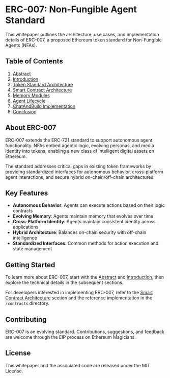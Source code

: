# ERC-007: Non-Fungible Agent Standard

This whitepaper outlines the architecture, use cases, and implementation details of ERC-007, a proposed Ethereum token standard for Non-Fungible Agents (NFAs).

## Table of Contents

1. [Abstract](./abstract.md)
2. [Introduction](./introduction.md)
3. [Token Standard Architecture](./token-standard-architecture.md)
4. [Smart Contract Architecture](./smart-contract-architecture.md)
5. [Memory Modules](./memory-modules.md)
6. [Agent Lifecycle](./agent-lifecycle.md)
7. [ChatAndBuild Implementation](./chatandbuild.md)
8. [Conclusion](./conclusion.md)

## About ERC-007

ERC-007 extends the ERC-721 standard to support autonomous agent functionality. NFAs embed agentic logic, evolving personas, and media identity into tokens, enabling a new class of intelligent digital assets on Ethereum.

The standard addresses critical gaps in existing token frameworks by providing standardized interfaces for autonomous behavior, cross-platform agent interactions, and secure hybrid on-chain/off-chain architectures.

## Key Features

- **Autonomous Behavior**: Agents can execute actions based on their logic contracts
- **Evolving Memory**: Agents maintain memory that evolves over time
- **Cross-Platform Identity**: Agents maintain consistent identity across applications
- **Hybrid Architecture**: Balances on-chain security with off-chain intelligence
- **Standardized Interfaces**: Common methods for action execution and state management

## Getting Started

To learn more about ERC-007, start with the [Abstract](./abstract.md) and [Introduction](./introduction.md), then explore the technical details in the subsequent sections.

For developers interested in implementing ERC-007, refer to the [Smart Contract Architecture](./smart-contract-architecture.md) section and the reference implementation in the `/contracts` directory.

## Contributing

ERC-007 is an evolving standard. Contributions, suggestions, and feedback are welcome through the EIP process on Ethereum Magicians.

## License

This whitepaper and the associated code are released under the MIT License.
